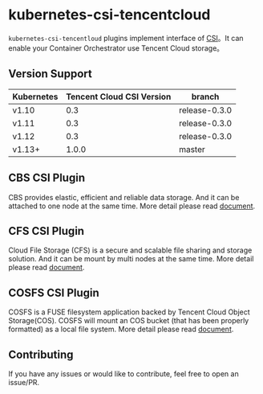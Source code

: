 # kubernetes-csi-tencentcloud

`kubernetes-csi-tencentloud` plugins implement interface of [CSI](https://github.com/container-storage-interface/spec)。It can enable your Container Orchestrator use Tencent Cloud storage。

## Version Support

| Kubernetes | Tencent Cloud CSI Version | branch |
| ------ | ------ | ------ |
| v1.10 | 0.3   |  release-0.3.0 |
| v1.11 | 0.3   |  release-0.3.0 |
| v1.12 | 0.3   |  release-0.3.0 |
| v1.13+ | 1.0.0 | master        |

## CBS CSI Plugin

CBS provides elastic, efficient and reliable data storage. And it can be attached to one node at the same time. More detail please read [document](/docs/README_CBS.md).

## CFS CSI Plugin

Cloud File Storage (CFS) is a secure and scalable file sharing and storage solution. And it can be mount by multi nodes at the same time. More detail please read [document](/docs/README_CFS.md).

## COSFS CSI Plugin

COSFS is a FUSE filesystem application backed by Tencent Cloud Object Storage(COS). COSFS will mount an COS bucket (that has been properly formatted) as a local file system. More detail please read [document](/docs/README_COSFS.md).

## Contributing

If you have any issues or would like to contribute, feel free to open an issue/PR.